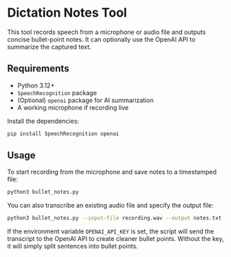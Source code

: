 # Dictation Notes Tool

This tool records speech from a microphone or audio file and outputs concise bullet-point notes. It can optionally use the OpenAI API to summarize the captured text.

## Requirements
- Python 3.12+
- `SpeechRecognition` package
- (Optional) `openai` package for AI summarization
- A working microphone if recording live

Install the dependencies:

```bash
pip install SpeechRecognition openai
```

## Usage
To start recording from the microphone and save notes to a timestamped file:

```bash
python3 bullet_notes.py
```

You can also transcribe an existing audio file and specify the output file:

```bash
python3 bullet_notes.py --input-file recording.wav --output notes.txt
```

If the environment variable `OPENAI_API_KEY` is set, the script will send the transcript to the OpenAI API to create cleaner bullet points. Without the key, it will simply split sentences into bullet points.
